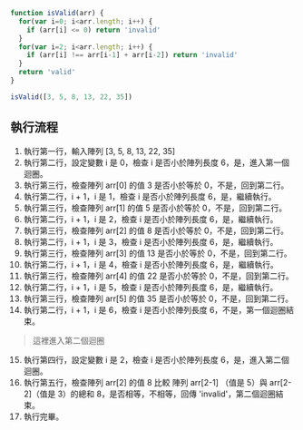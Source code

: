 ``` js
function isValid(arr) {
  for(var i=0; i<arr.length; i++) {
    if (arr[i] <= 0) return 'invalid'
  }
  for(var i=2; i<arr.length; i++) {
    if (arr[i] !== arr[i-1] + arr[i-2]) return 'invalid'
  }
  return 'valid'
}

isValid([3, 5, 8, 13, 22, 35])
```

## 執行流程
1. 執行第一行，輸入陣列 [3, 5, 8, 13, 22, 35]
2. 執行第二行，設定變數 i 是 0，檢查 i 是否小於陣列長度 6，是，進入第一個迴圈。
3. 執行第三行，檢查陣列 arr[0] 的值 3 是否小於等於 0，不是，回到第二行。
4. 執行第二行，i + 1，i 是 1，檢查 i 是否小於陣列長度 6，是，繼續執行。
5. 執行第三行，檢查陣列 arr[1] 的值 5 是否小於等於 0，不是，回到第二行。
6. 執行第二行，i + 1，i 是 2，檢查 i 是否小於陣列長度 6，是，繼續執行。
7. 執行第三行，檢查陣列 arr[2] 的值 8 是否小於等於 0，不是，回到第二行。
8. 執行第二行，i + 1，i 是 3，檢查 i 是否小於陣列長度 6，是，繼續執行。
9. 執行第三行，檢查陣列 arr[3] 的值 13 是否小於等於 0，不是，回到第二行。
10. 執行第二行，i + 1，i 是 4，檢查 i 是否小於陣列長度 6，是，繼續執行。
11. 執行第三行，檢查陣列 arr[4] 的值 22 是否小於等於 0，不是，回到第二行。
12. 執行第二行，i + 1，i 是 5，檢查 i 是否小於陣列長度 6，是，繼續執行。
13. 執行第三行，檢查陣列 arr[5] 的值 35 是否小於等於 0，不是，回到第二行。
14. 執行第二行，i + 1，i 是 6，檢查 i 是否小於陣列長度 6，不是，第一個迴圈結束。

> 這裡進入第二個迴圈
15. 執行第四行，設定變數 i 是 2，檢查 i 是否小於陣列長度 6，是，進入第二個迴圈。
16. 執行第五行，檢查陣列 arr[2] 的值 8 比較 陣列 arr[2-1] （值是 5）與 arr[2-2]（值是 3）的總和 8，是否相等，不相等，回傳 'invalid'，第二個迴圈結束。
17. 執行完畢。

